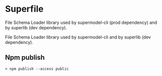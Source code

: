 # Superfile

File Schema Loader library used by supermodel-cli (prod dependency) and by superlib (dev dependency).

File Schema Loader library used by supermodel-cli and by superlib (dev dependency).

## Npm publish

```shell
> npm publish --access public
```
